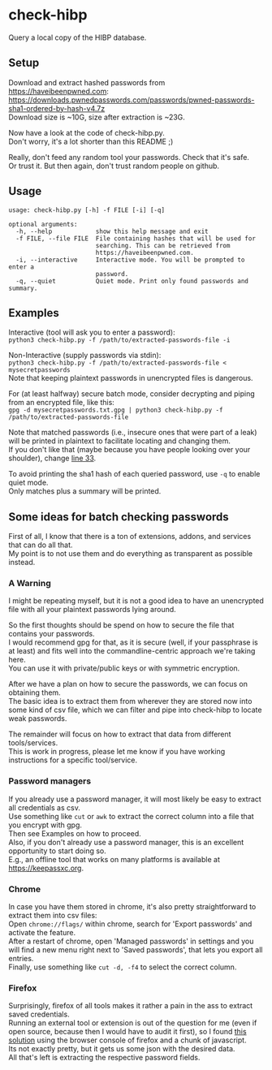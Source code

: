 # check-hibp
Query a local copy of the HIBP database.

## Setup
Download and extract hashed passwords from https://haveibeenpwned.com:  
https://downloads.pwnedpasswords.com/passwords/pwned-passwords-sha1-ordered-by-hash-v4.7z  
Download size is ~10G, size after extraction is ~23G.  

Now have a look at the code of check-hibp.py.  
Don't worry, it's a lot shorter than this README ;)  

Really, don't feed any random tool your passwords.
Check that it's safe.  
Or trust it. But then again, don't trust random people on github.

## Usage
```
usage: check-hibp.py [-h] -f FILE [-i] [-q]

optional arguments:
  -h, --help            show this help message and exit
  -f FILE, --file FILE  File containing hashes that will be used for
                        searching. This can be retrieved from
                        https://haveibeenpwned.com.
  -i, --interactive     Interactive mode. You will be prompted to enter a
                        password.
  -q, --quiet           Quiet mode. Print only found passwords and summary.
```

## Examples
Interactive (tool will ask you to enter a password):  
`python3 check-hibp.py -f /path/to/extracted-passwords-file -i`

Non-Interactive (supply passwords via stdin):  
`python3 check-hibp.py -f /path/to/extracted-passwords-file < mysecretpasswords`  
Note that keeping plaintext passwords in unencrypted files is dangerous.  

For (at least halfway) secure batch mode, consider decrypting and piping from an encrypted file, like this:  
`gpg -d mysecretpasswords.txt.gpg | python3 check-hibp.py -f /path/to/extracted-passwords-file`  

Note that matched passwords (i.e., insecure ones that were part of a leak)
will be printed in plaintext to facilitate locating and changing them.  
If you don't like that (maybe because you have people looking over your shoulder),
change [line 33](https://github.com/xai/check-hibp/blob/master/check-hibp.py#L33).  

To avoid printing the sha1 hash of each queried password, use `-q` to enable quiet mode.  
Only matches plus a summary will be printed.

## Some ideas for batch checking passwords
First of all, I know that there is a ton of extensions, addons, and services that can do all that.  
My point is to not use them and do everything as transparent as possible instead.  

### A Warning
I might be repeating myself, but it is not a good idea to have an unencrypted file with all your plaintext passwords lying around.  

So the first thoughts should be spend on how to secure the file that contains your passwords.  
I would recommend gpg for that, as it is secure (well, if your passphrase is at least) and fits well into the commandline-centric approach we're taking here.  
You can use it with private/public keys or with symmetric encryption.  

After we have a plan on how to secure the passwords, we can focus on obtaining them.  
The basic idea is to extract them from wherever they are stored now into some kind of csv file, which we can filter and pipe into check-hibp to locate weak passwords.  

The remainder will focus on how to extract that data from different tools/services.  
This is work in progress, please let me know if you have working instructions for a specific tool/service.  

### Password managers
If you already use a password manager, it will most likely be easy to extract all credentials as csv.  
Use something like `cut` or `awk` to extract the correct column into a file that you encrypt with gpg.  
Then see Examples on how to proceed.  
Also, if you don't already use a password manager, this is an excellent opportunity to start doing so.  
E.g., an offline tool that works on many platforms is available at https://keepassxc.org.

### Chrome
In case you have them stored in chrome, it's also pretty straightforward to extract them into csv files:  
Open `chrome://flags/` within chrome, search for 'Export passwords' and activate the feature.  
After a restart of chrome, open 'Managed passwords' in settings and you will find a new menu right next to 'Saved passwords', that lets you export all entries.  
Finally, use something like `cut -d, -f4` to select the correct column.

### Firefox
Surprisingly, firefox of all tools makes it rather a pain in the ass to extract saved credentials.  
Running an external tool or extension is out of the question for me (even if open source, because then I would have to audit it first),
so I found [this solution](https://support.mozilla.org/en-US/questions/1077630#answer-834769) using the browser console of firefox and a chunk of javascript.  
Its not exactly pretty, but it gets us some json with the desired data.  
All that's left is extracting the respective password fields.
